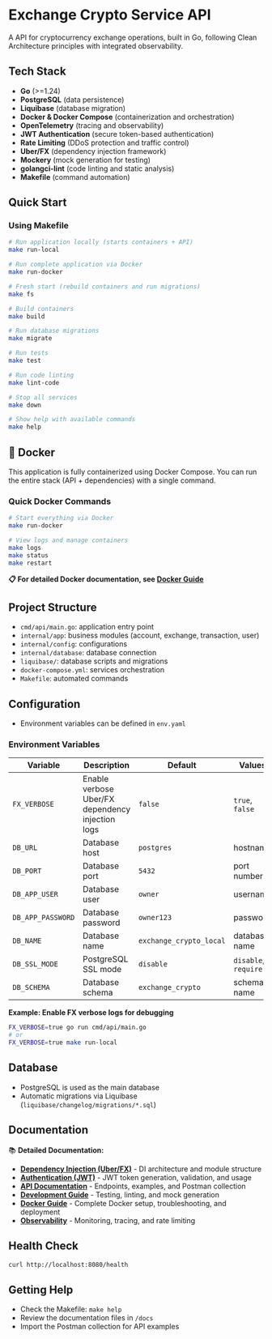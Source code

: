 # Exchange Crypto Service API

A API for cryptocurrency exchange operations, built in Go, following Clean Architecture principles with integrated observability.

## Tech Stack
- **Go** (>=1.24)
- **PostgreSQL** (data persistence)
- **Liquibase** (database migration)
- **Docker & Docker Compose** (containerization and orchestration)
- **OpenTelemetry** (tracing and observability)
- **JWT Authentication** (secure token-based authentication)
- **Rate Limiting** (DDoS protection and traffic control)
- **Uber/FX** (dependency injection framework)
- **Mockery** (mock generation for testing)
- **golangci-lint** (code linting and static analysis)
- **Makefile** (command automation)

## Quick Start

### Using Makefile
```bash
# Run application locally (starts containers + API)
make run-local

# Run complete application via Docker
make run-docker

# Fresh start (rebuild containers and run migrations)
make fs

# Build containers
make build

# Run database migrations
make migrate

# Run tests
make test

# Run code linting
make lint-code

# Stop all services
make down

# Show help with available commands
make help
```

## 🐳 Docker

This application is fully containerized using Docker Compose. You can run the entire stack (API + dependencies) with a single command.

### Quick Docker Commands
```bash
# Start everything via Docker
make run-docker

# View logs and manage containers
make logs
make status
make restart
```

**📋 For detailed Docker documentation, see [Docker Guide](./docs/DOCKER.md)**

## Project Structure
- `cmd/api/main.go`: application entry point
- `internal/app`: business modules (account, exchange, transaction, user)
- `internal/config`: configurations
- `internal/database`: database connection
- `liquibase/`: database scripts and migrations
- `docker-compose.yml`: services orchestration
- `Makefile`: automated commands

## Configuration
- Environment variables can be defined in `env.yaml`

### Environment Variables

| Variable | Description | Default | Values |
|----------|-------------|---------|--------|
| `FX_VERBOSE` | Enable verbose Uber/FX dependency injection logs | `false` | `true`, `false` |
| `DB_URL` | Database host | `postgres` | hostname |
| `DB_PORT` | Database port | `5432` | port number |
| `DB_APP_USER` | Database user | `owner` | username |
| `DB_APP_PASSWORD` | Database password | `owner123` | password |
| `DB_NAME` | Database name | `exchange_crypto_local` | database name |
| `DB_SSL_MODE` | PostgreSQL SSL mode | `disable` | `disable`, `require` |
| `DB_SCHEMA` | Database schema | `exchange_crypto` | schema name |

**Example: Enable FX verbose logs for debugging**
```bash
FX_VERBOSE=true go run cmd/api/main.go
# or
FX_VERBOSE=true make run-local
```

## Database
- PostgreSQL is used as the main database
- Automatic migrations via Liquibase (`liquibase/changelog/migrations/*.sql`)

## Documentation

📚 **Detailed Documentation:**
- **[Dependency Injection (Uber/FX)](./docs/DEPENDENCY_INJECTION.md)** - DI architecture and module structure
- **[Authentication (JWT)](./docs/AUTHENTICATION.md)** - JWT token generation, validation, and usage
- **[API Documentation](./docs/API.md)** - Endpoints, examples, and Postman collection
- **[Development Guide](./docs/DEVELOPMENT.md)** - Testing, linting, and mock generation
- **[Docker Guide](./docs/DOCKER.md)** - Complete Docker setup, troubleshooting, and deployment
- **[Observability](./docs/OBSERVABILITY.md)** - Monitoring, tracing, and rate limiting

## Health Check
```bash
curl http://localhost:8080/health
```

## Getting Help
- Check the Makefile: `make help`
- Review the documentation files in `/docs`
- Import the Postman collection for API examples
